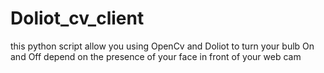 # Doliot_cv_client
this python script allow you using OpenCv and Doliot to turn your bulb On and Off depend on the presence of your face in front of your web cam 

